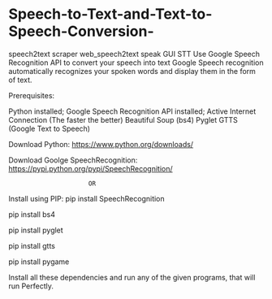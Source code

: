 # Speech-to-Text-and-Text-to-Speech-Conversion-


speech2text
scraper
web_speech2text
speak
GUI STT
Use Google Speech Recognition API to convert your speech into text Google Speech recognition automatically recognizes your spoken words and display them in the form of text.

Prerequisites:

Python installed; Google Speech Recognition API installed; Active Internet Connection (The faster the better) Beautiful Soup (bs4) Pyglet GTTS (Google Text to Speech)

Download Python: https://www.python.org/downloads/

Download Goolge SpeechRecognition: https://pypi.python.org/pypi/SpeechRecognition/

                          OR
Install using PIP: pip install SpeechRecognition

pip install bs4

pip install pyglet

pip install gtts

pip install pygame

Install all these dependencies and run any of the given programs, that will run Perfectly.
